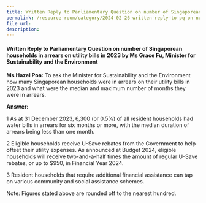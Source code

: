 ```yaml
---
title: Written Reply to Parliamentary Question on number of Singaporean households in arrears on utility bills in 2023 by Ms Grace Fu, Minister for Sustainability and the Environment
permalink: /resource-room/category/2024-02-26-written-reply-to-pq-on-number-of-Singaporean-households-in-arrears-on-utility-bills-in-2023/
file_url:
description:
---
```

 
#### Written Reply to Parliamentary Question on number of Singaporean households in arrears on utility bills in 2023 by Ms Grace Fu, Minister for Sustainability and the Environment

**Ms Hazel Poa:** To ask the Minister for Sustainability and the Environment how many Singaporean households were in arrears on their utility bills in 2023 and what were the median and maximum number of months they were in arrears.

**Answer:**

1 As at 31 December 2023, 6,300 (or 0.5%) of all resident households had water bills in arrears for six months or more, with the median duration of arrears being less than one month.

2 Eligible households receive U-Save rebates from the Government to help offset their utility expenses. As announced at Budget 2024, eligible households will receive two-and-a-half times the amount of regular U-Save rebates, or up to
$950, in Financial Year 2024.

3 Resident households that require additional financial assistance can tap on various community and social assistance schemes.

Note: Figures stated above are rounded off to the nearest hundred.
